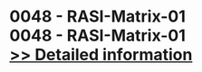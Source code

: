 # 0048 - RASI-Matrix-01<br />0048 - RASI-Matrix-01<br />[>> Detailed information](https://secure.shareit.com/shareit/product.html?productid=300915681&affiliateid=200057808)